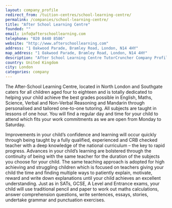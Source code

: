 ```yaml
---
layout: company_profile
redirect_from: /tuition-centres/school-learning-centre/
permalink: /companies/school-learning-centre/
title: "After School Learning Centre"
founded: ""
email: info@afterschoollearning.com
telephone: "020 8440 8586"
website: "http://www.afterschoollearning.com"
address: "1 Oakwood Parade, Bramley Road, London, N14 4HY"
map_address: "1 Oakwood Parade, Bramley Road, London, N14 4HY"
description: "After School Learning Centre TutorCruncher Company Profile"
country: United Kingdom
city: London
categories: company
---
```

The After-School Learning Centre, located in North London and Southgate caters for all children aged four to eighteen and is totally dedicated to helping your child achieve the best grades possible in English, Maths, Science, Verbal and Non-Verbal Reasoning and Mandarin through personalised and tailored one-to-one tutoring. All subjects are taught in lessons of one hour. You will find a regular day and time for your child to attend which fits your work commitments as we are open from Monday to Saturday.

Improvements in your child’s confidence and learning will occur quickly through being taught by a fully qualified, experienced and CRB checked teacher with a deep knowledge of the national curriculum – the key to rapid progress. Advances in your child’s learning are bolstered through the continuity of being with the same teacher for the duration of the subjects you choose for your child. The same teaching approach is adopted for high achieving and struggling children which is focused on teachers giving your child the time and finding multiple ways to patiently explain, motivate, reward and write down explanations until your child achieves an excellent understanding. Just as in SATs, GCSE, A Level and Entrance exams, your child will use traditional pencil and paper to work out maths calculations, answer comprehension questions, write sentences, essays, stories, undertake grammar and punctuation exercises. 

